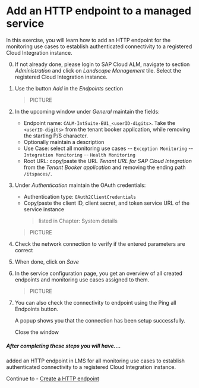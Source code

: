 # Add an HTTP endpoint to a managed service

In this exercise, you will learn how to add an HTTP endpoint for the monitoring use cases to establish authenticated connectivity to a registered Cloud Integration instance.

0. If not already done, please login to SAP Cloud ALM, navigate to section *Administration* and click on *Landscape Management* tile. 
    Select the registered Cloud Integration instance.

1. Use the button *Add* in the *Endpoints* section
      
    > PICTURE
    
2.	In the upcoming window under *General* maintain the fields:
    - Endpoint name: `CALM-IntSuite-EU1_<userID-digits>`. Take the `<userID-digits>` from the tenant booker application, while removing the starting P/S character.
    - Optionally maintain a description
    - Use Case: select all monitoring use cases
      -- `Exception Monitoring`
      -- `Integration Monitoring`
      -- `Health Monitoring` 
    - Root URL: copy/paste the URL *Tenant URL for SAP Cloud Integration* from the *Tenant Booker application* and removing the ending path `/itspaces/`. 
    
3.	Under *Authentication* maintain the OAuth credentials:
    - Authentication type: `OAuth2ClientCredentials`
    - Copy/paste the client ID, client secret, and token service URL of the service instance 
      > listed in Chapter: System details 
    
    > PICTURE

4. Check the network connection to verify if the entered parameters are correct

5. When done, click on *Save*

6. In the service configuration page, you get an overview of all created endpoints and monitoring use cases assigned to them. 
 
    > PICTURE
    
7. You can also check the connectivity to endpoint using the Ping all Endpoints button.

    A popup shows you that the connection has been setup successfully.

    Close the window


##### After completing these steps you will have....

added an HTTP endpoint in LMS for all monitoring use cases to establish authenticated connectivity to a registered Cloud Integration instance.


Continue to - [Create a HTTP endpoint](exercises/README.md)
